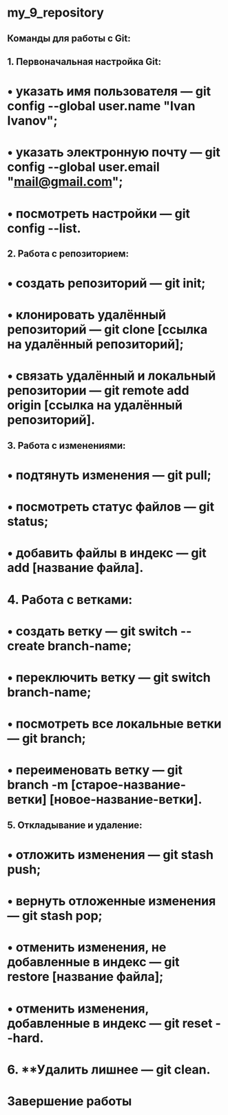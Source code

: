 ﻿# my_9_repository
## Команды для работы с Git:
## 1.	Первоначальная настройка Git:
# •	указать имя пользователя — git config --global user.name "Ivan Ivanov";
# •	указать электронную почту — git config --global user.email "mail@gmail.com";
# •	посмотреть настройки — git config --list.
## 2.	Работа с репозиторием:
# •	создать репозиторий — git init;
# •	клонировать удалённый репозиторий — git clone [ссылка на удалённый репозиторий];
# •	связать удалённый и локальный репозитории — git remote add origin [ссылка на удалённый репозиторий].
## 3.	Работа с изменениями:
# •	подтянуть изменения — git pull;
# •	посмотреть статус файлов — git status;
# •	добавить файлы в индекс — git add [название файла].
# 4.	Работа с ветками:
# •	создать ветку — git switch --create branch-name;
# •	переключить ветку — git switch branch-name;
# •	посмотреть все локальные ветки — git branch;
# •	переименовать ветку — git branch -m [старое-название-ветки] [новое-название-ветки].
## 5.	Откладывание и удаление:
# •	отложить изменения — git stash push;
# •	вернуть отложенные изменения — git stash pop;
# •	отменить изменения, не добавленные в индекс — git restore [название файла];
# •	отменить изменения, добавленные в индекс — git reset --hard.
# 6.	**Удалить лишнее — git clean.
# Завершение работы
